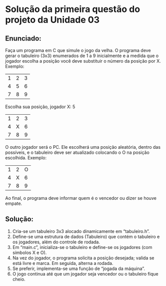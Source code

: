 # Solução da primeira questão do projeto da Unidade 03

## Enunciado:

Faça um programa em C que simule o jogo da velha. O programa deve gerar o tabuleiro (3x3)
enumerados de 1 a 9 inicialmente e a medida que o jogador escolha a posição você deve substituir o
número da posição por X. Exemplo:

|  |  |  |
| - | - | - |
| 1 | 2 | 3 |
| 4 | 5 | 6 |
| 7 | 8 | 9 |

Escolha sua posição, jogador X: 5

|  |  |  |
| - | - | - |
| 1 | 2 | 3 |
| 4 | X | 6 |
| 7 | 8 | 9 |

O outro jogador será o PC. Ele escolherá uma posição aleatória, dentro das possíveis, e o tabuleiro
deve ser atualizado colocando o O na posição escolhida. Exemplo:

|  |  |  |
| - | - | - |
| 1 | 2 | O |
| 4 | X | 6 |
| 7 | 8 | 9 |

Ao final, o programa deve informar quem é o vencedor ou dizer se houve empate.

## Solução:

1. Cria-se um tabuleiro 3x3 alocado dinamicamente em “tabuleiro.h”.  
2. Define-se uma estrutura de dados (Tabuleiro) que contém o tabuleiro e os jogadores, além do controle de rodada.  
3. Em “main.c”, inicializa-se o tabuleiro e define-se os jogadores (com símbolos X e O).  
4. Na vez do jogador, o programa solicita a posição desejada; valida se está livre e marca. Em seguida, alterna a rodada.  
5. Se preferir, implementa-se uma função de “jogada da máquina”.  
6. O jogo continua até que um jogador seja vencedor ou o tabuleiro fique cheio.
